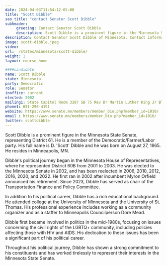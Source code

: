 ```yaml
---
date: 2024-04-03T11:54:12-05:00
title: "Scott Dibble"
seo_title: "contact Senator Scott Dibble"
subheader:
     greeting: Contact Senator Scott Dibble
     description: Scott Dibble is a prominent figure in the Minnesota State Senate, representing District 61. He is a member of the Democratic/Farmer/Labor party. His full name is D. 'Scott' Dibble and he was born on August 27, 1965. He resides in Minneapolis, MN.
description: Contact Senator Scott Dibble of Minnesota. Contact information for Scott Dibble includes email address, phone number, and mailing address.
image: scott-dibble.jpeg
video:
url:  /states/minnesota/scott-dibble/
weight: 1
layout: course_home

####candidate
name: Scott Dibble
state: Minnesota
party: Democratic
role: Senator
inoffice: current
elected: 2002
mailing1: State Capitol Room 3107 SB 75 Rev Dr Martin Luther King Jr Blvd St. Paul, MN 55155-1606
phone1: 651-296-4191
website: https://www.senate.mn/members/member_bio.php?member_id=1010/
email : https://www.senate.mn/members/member_bio.php?member_id=1010/
twitter: scottdibble
---
```


Scott Dibble is a prominent figure in the Minnesota State Senate, representing District 61. He is a member of the Democratic/Farmer/Labor party. His full name is D. 'Scott' Dibble and he was born on August 27, 1965. He resides in Minneapolis, MN.

Dibble's political journey began in the Minnesota House of Representatives, where he represented District 60B from 2001 to 2003. He was elected to the Minnesota Senate in 2002, and has been reelected in 2006, 2010, 2012, 2016, 2020, and 2022. He first ran in 2002 after incumbent Myron Orfield announced his retirement. Since 2023, Dibble has served as chair of the Transportation Finance and Policy Committee.

In addition to his political career, Dibble has a rich educational background. He attended college at the University of Minnesota and the University of St. Thomas. His professional experience includes working as a community organizer and as a staffer to Minneapolis Councilperson Dore Mead.

Dibble first became involved in politics in the mid-1980s, focusing on issues concerning the civil rights of the LGBTQ+ community, including policies affecting those with HIV and AIDS. His dedication to these issues has been a significant part of his political career.

Throughout his political journey, Dibble has shown a strong commitment to his constituents and has worked tirelessly to represent their interests in the Minnesota State Senate.
